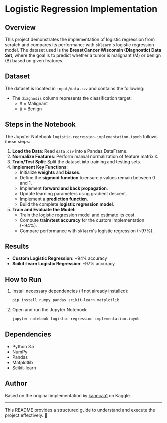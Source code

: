 # Logistic Regression Implementation

## Overview

This project demonstrates the implementation of logistic regression from scratch and compares its performance with `sklearn`'s logistic regression model. The dataset used is the **Breast Cancer Wisconsin (Diagnostic) Data Set**, where the goal is to predict whether a tumor is malignant (M) or benign (B) based on given features.

## Dataset

The dataset is located in `input/data.csv` and contains the following:

- The `diagnosis` column represents the classification target:
  - `M` = Malignant
  - `B` = Benign

## Steps in the Notebook

The Jupyter Notebook `logistic-regression-implementation.ipynb` follows these steps:

1. **Load the Data**: Read `data.csv` into a Pandas DataFrame.
2. **Normalize Features**: Perform manual normalization of feature matrix `X`.
3. **Train/Test Split**: Split the dataset into training and testing sets.
4. **Implement Key Functions**:
   - Initialize **weights** and **biases**.
   - Define the **sigmoid function** to ensure `y` values remain between 0 and 1.
   - Implement **forward and back propagation**.
   - Update learning parameters using gradient descent.
   - Implement a **prediction function**.
   - Build the complete **logistic regression model**.
5. **Train and Evaluate the Model**:
   - Train the logistic regression model and estimate its cost.
   - Compute **train/test accuracy** for the custom implementation (\~94%).
   - Compare performance with `sklearn`'s logistic regression (\~97%).

## Results

- **Custom Logistic Regression**: \~94% accuracy
- **Scikit-learn Logistic Regression**: \~97% accuracy

## How to Run

1. Install necessary dependencies (if not already installed):
   ```bash
   pip install numpy pandas scikit-learn matplotlib
   ```
2. Open and run the Jupyter Notebook:
   ```bash
   jupyter notebook logistic-regression-implementation.ipynb
   ```

## Dependencies

- Python 3.x
- NumPy
- Pandas
- Matplotlib
- Scikit-learn

## Author

Based on the original implementation by [kanncaa1](https://www.kaggle.com/kanncaa1) on Kaggle.

---

This README provides a structured guide to understand and execute the project effectively. 🚀

